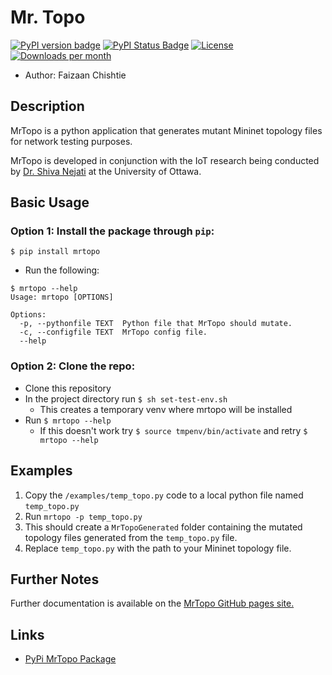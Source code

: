 # Mr. Topo

[![PyPI version badge](https://img.shields.io/pypi/v/mrtopo)](https://pypi.org/project/mrtopo/)
[![PyPI Status Badge](https://img.shields.io/pypi/status/mrtopo)](https://pypi.org/project/mrtopo/)
[![License](https://img.shields.io/github/license/faizchishtie/mrtopo)](https://github.com/faizchishtie/mrtopo/blob/master/LICENSE)
[![Downloads per month](https://img.shields.io/pypi/dm/mrtopo)](https://pypi.org/project/mrtopo/)

* Author: Faizaan Chishtie

## Description

MrTopo is a python application that generates mutant Mininet topology files for network testing purposes.

MrTopo is developed in conjunction with the IoT research being conducted by [Dr. Shiva Nejati](https://engineering.uottawa.ca/people/nejati-shiva) at the University of Ottawa.

## Basic Usage

### Option 1: Install the package through `pip`:

```
$ pip install mrtopo
```

* Run the following:

```
$ mrtopo --help
Usage: mrtopo [OPTIONS]

Options:
  -p, --pythonfile TEXT  Python file that MrTopo should mutate.
  -c, --configfile TEXT  MrTopo config file.
  --help
```

### Option 2: Clone the repo:

* Clone this repository
* In the project directory run `$ sh set-test-env.sh`
    * This creates a temporary venv where mrtopo will be installed
* Run `$ mrtopo --help`
    * If this doesn't work try `$ source tmpenv/bin/activate` and retry `$ mrtopo --help`

## Examples

1. Copy the `/examples/temp_topo.py` code to a local python file named `temp_topo.py`
2. Run `mrtopo -p temp_topo.py`
3. This should create a `MrTopoGenerated` folder containing the mutated topology files generated from the `temp_topo.py` file.
4. Replace `temp_topo.py` with the path to your Mininet topology file.

## Further Notes

Further documentation is available on the [MrTopo GitHub pages site.](https://faizchishtie.github.io/mrtopo/)

## Links

* [PyPi MrTopo Package](https://pypi.org/project/mrtopo/)
